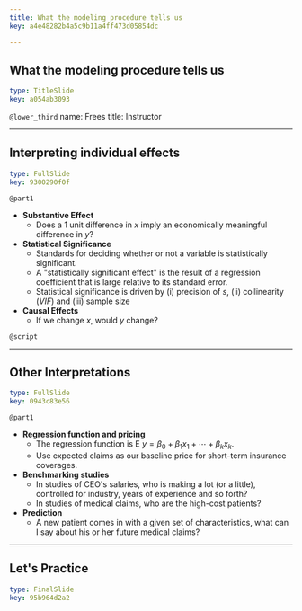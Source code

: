 ```yaml
---
title: What the modeling procedure tells us
key: a4e48282b4a5c9b11a4ff473d05854dc

---
```

## What the modeling procedure tells us

```yaml
type: TitleSlide
key: a054ab3093
```





`@lower_third`
name: Frees
title: Instructor




---
## Interpreting individual effects

```yaml
type: FullSlide
key: 9300290f0f
```

`@part1`
- **Substantive Effect**
    - Does a 1 unit difference in $x$ imply an economically meaningful difference in $y$?
- **Statistical Significance**
    - Standards for deciding whether or not a variable is statistically significant.
    - A "statistically significant effect" is the result of a  regression coefficient that is large relative to its standard error.
    - Statistical significance is driven by (i) precision of $s$, (ii) collinearity ($VIF$) and (iii) sample size
- **Causal Effects**
    - If we change $x$, would $y$ change?





`@script`




---
## Other Interpretations

```yaml
type: FullSlide
key: 0943c83e56
```

`@part1`
- **Regression function and pricing**
    - The regression function is $\mathrm{E~}y = \beta_0 + \beta_1 x_1 + \cdots +\beta _k x_k$.
    - Use expected claims as our baseline price for short-term insurance coverages.
- **Benchmarking studies**
    - In studies of CEO's salaries, who is making a lot (or a little), controlled for industry, years of experience and so
   forth?
    - In studies of medical claims, who are the high-cost patients?
- **Prediction**
    - A new patient comes in with a given set of characteristics, what can I say about his or her future medical claims?








---
## Let's Practice

```yaml
type: FinalSlide
key: 95b964d2a2
```









